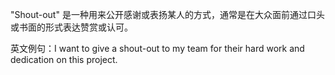 "Shout-out" 是一种用来公开感谢或表扬某人的方式，通常是在大众面前通过口头或书面的形式表达赞赏或认可。

英文例句：I want to give a shout-out to my team for their hard work and dedication on this project.